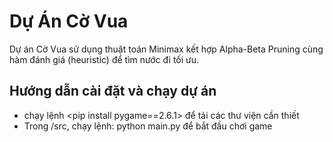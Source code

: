 # Dự Án Cờ Vua

Dự án Cờ Vua sử dụng thuật toán Minimax kết hợp Alpha-Beta Pruning cùng hàm đánh giá (heuristic) để tìm nước đi tối ưu. 

## Hướng dẫn cài đặt và chạy dự án
- chạy lệnh <pip install pygame==2.6.1> để tải các thư viện cần thiết 
- Trong /src, chạy lệnh: python main.py để bắt đầu chơi game
